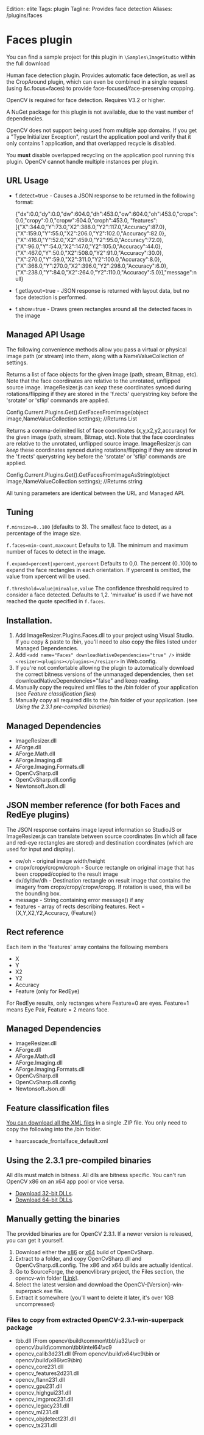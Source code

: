 Edition: elite
Tags: plugin
Tagline: Provides face detection 
Aliases: /plugins/faces

# Faces plugin

You can find a sample project for this plugin in `\Samples\ImageStudio` within the full download 

Human face detection plugin. Provides automatic face detection, as well as the CropAround plugin, which can even be combined in a single request (using &c.focus=faces) to provide face-focused/face-preserving cropping.

OpenCV is required for face detection. Requires V3.2 or higher.

A NuGet package for this plugin is not available, due to the vast number of dependencies. 

OpenCV does not support being used from multiple app domains. If you get a "Type Initializer Exception", restart the application pool and verify that it only contains 1 application, and that overlapped recycle is disabled.

You **must** disable overlapped recycling on the application pool running this plugin. OpenCV cannot handle multiple instances per plugin.

## URL Usage

* f.detect=true - Causes a JSON response to be returned in the following format:

  {"dx":0.0,"dy":0.0,"dw":604.0,"dh":453.0,"ow":604.0,"oh":453.0,"cropx":0.0,"cropy":0.0,"cropw":604.0,"croph":453.0,
  "features":[{"X":344.0,"Y":73.0,"X2":388.0,"Y2":117.0,"Accuracy":87.0},{"X":159.0,"Y":55.0,"X2":206.0,"Y2":102.0,"Accuracy":82.0},{"X":416.0,"Y":52.0,"X2":459.0,"Y2":95.0,"Accuracy":72.0},{"X":96.0,"Y":54.0,"X2":147.0,"Y2":105.0,"Accuracy":44.0},{"X":467.0,"Y":50.0,"X2":508.0,"Y2":91.0,"Accuracy":30.0},{"X":270.0,"Y":59.0,"X2":311.0,"Y2":100.0,"Accuracy":8.0},{"X":368.0,"Y":270.0,"X2":396.0,"Y2":298.0,"Accuracy":6.0},{"X":238.0,"Y":84.0,"X2":264.0,"Y2":110.0,"Accuracy":5.0}],"message":null}

* f.getlayout=true - JSON response is returned with layout data, but no face detection is performed.
* f.show=true - Draws green rectangles around all the detected faces in the image

## Managed API Usage

The following convenience methods allow you pass a virtual or physical image path (or stream) into them, along with a NameValueCollection of settings. 

Returns a list of face objects for the given image (path, stream, Bitmap, etc).
Note that the face coordinates are relative to the unrotated, unflipped source image.
ImageResizer.js can *keep* these coordinates synced during rotations/flipping if they are stored in the 'f.rects' querystring key before the 'srotate' or 'sflip' commands are applied.

  Config.Current.Plugins.Get<FacesPlugin>().GetFacesFromImage(object image,NameValueCollection settings); //Returns List<Face>

Returns a comma-delimited list of face coordinates (x,y,x2,y2,accuracy) for the given image (path, stream, Bitmap, etc).
Note that the face coordinates are relative to the unrotated, unflipped source image.
ImageResizer.js can *keep* these coordinates synced during rotations/flipping if they are stored in the 'f.rects' querystring key before the 'srotate' or 'sflip' commands are applied.

  Config.Current.Plugins.Get<FacesPlugin>().GetFacesFromImageAsString(object image,NameValueCollection settings); //Returns string


All tuning parameters are identical between the URL and Managed API.

## Tuning

`f.minsize=0..100` (defaults to 3). The smallest face to detect, as a percentage of the image size.

`f.faces=min-count,maxcount` Defaults to 1,8. The minimum and maximum number of faces to detect in the image. 

`f.expand=percent|xpercent,ypercent` Defaults to 0,0. The percent (0..100) to expand the face rectangles in each orientation. If ypercent is omitted, the value from xpercent will be used.

`f.threshold=value|minvalue,value` The confidence threshold required to consider a face detected. Defaults to 1,2. 'minvalue' is used if we have not reached the quote specified in `f.faces`.


## Installation. 

1. Add ImageResizer.Plugins.Faces.dll to your project using Visual Studio. If you copy & paste to /bin, you'll need to also copy the files listed under Managed Dependencies.
2. Add `<add name="Faces" downloadNativeDependencies="true" />` inside `<resizer><plugins></plugins></resizer>` in Web.config.
3. If you're not comfortable allowing the plugin to automatically download the correct bitness versions of the unmanaged dependencies, then set downloadNativeDependencies="false" and keep reading.
3. Manually copy the required xml files to the /bin folder of your application (see *Feature classification files*)
4. Manually copy all required dlls to the /bin folder of your application. (see *Using the 2.3.1 pre-compiled binaries*)



## Managed Dependencies

* ImageResizer.dll
* AForge.dll
* AForge.Math.dll
* AForge.Imaging.dll
* AForge.Imaging.Formats.dll 
* OpenCvSharp.dll
* OpenCvSharp.dll.config
* Newtonsoft.Json.dll

## JSON member reference (for both Faces and RedEye plugins)

The JSON response contains image layout information so StudioJS or ImageResizer.js can translate between source coordinates (in which all face and red-eye rectangles are stored) and destination coordinates (which are used for input and display).


* ow/oh - original image width/height
* cropx/cropy/cropw/croph - Source rectangle on original image that has been cropped/copied to the result image
* dx/dy/dw/dh - Destination rectangle on result image that contains the imagery from cropx/cropy/cropw/cropg. If rotation is used, this will be the bounding box.
* message - String containing error message() if any
* features - array of rects describing features. Rect = {X,Y,X2,Y2,Accuracy, (Feature)} 

## Rect reference

Each item in the 'features' array contains the following members

* X
* Y
* X2
* Y2
* Accuracy
* Feature (only for RedEye)

For RedEye results, only rectanges where Feature=0 are eyes. Feature=1 means Eye Pair, Feature = 2 means face.




## Managed Dependencies

* ImageResizer.dll
* AForge.dll
* AForge.Math.dll
* AForge.Imaging.dll
* AForge.Imaging.Formats.dll 
* OpenCvSharp.dll
* OpenCvSharp.dll.config
* Newtonsoft.Json.dll


## Feature classification files

[You can download all the XML files](http://downloads.imageresizing.net/OpenCV-2.3.1-all-cascades.zip) in a single .ZIP file. You only need to copy the following into the /bin folder.

* haarcascade\_frontalface\_default.xml

## Using the 2.3.1 pre-compiled binaries

All dlls must match in bitness. All dlls are bitness specific. You can't run OpenCV x86 on an x64 app pool or vice versa. 

* [Download 32-bit DLLs](http://downloads.imageresizing.net/OpenCv-min-2.3.1-x86.zip).
* [Download 64-bit DLLs](http://downloads.imageresizing.net/OpenCv-min-2.3.1-x64.zip).

## Manually getting the binaries

The provided binaries are for OpenCV 2.3.1. If a newer version is released, you can get it yourself. 

1. Download either the [x86](http://code.google.com/p/opencvsharp/downloads/detail?name=OpenCvSharp-2.3.1-x86-20120218.zip&can=2&q=) or [x64](http://code.google.com/p/opencvsharp/downloads/detail?name=OpenCvSharp-2.3.1-x64-20120218.zip&can=2&q=) build of OpenCvSharp.
2. Extract to a folder, and copy OpenCvSharp.dll and OpenCvSharp.dll.config. The x86 and x64 builds are actually identical. 
3. Go to SourceForge, the opencvlibrary project, the Files section, the opencv-win folder \[[Link](http://sourceforge.net/projects/opencvlibrary/files/opencv-win/)\].
4. Select the latest version and download the OpenCV-[Version]-win-superpack.exe file. 
5. Extract it somewhere (you'll want to delete it later, it's over 1GB uncompressed)

### Files to copy from extracted OpenCV-2.3.1-win-superpack package

* tbb.dll (From opencv\build\common\tbb\ia32\vc9 or opencv\build\common\tbb\intel64\vc9
* opencv\_calib3d231.dll (From opencv\build\x64\vc9\bin or opencv\build\x86\vc9\bin)
* opencv\_core231.dll
* opencv\_features2d231.dll
* opencv\_flann231.dll
* opencv\_gpu231.dll
* opencv\_highgui231.dll
* opencv\_imgproc231.dll
* opencv\_legacy231.dll
* opencv\_ml231.dll
* opencv\_objdetect231.dll
* opencv\_ts231.dll
